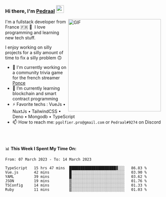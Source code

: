 ### Hi there, I'm <a href="https://pedraal.dev" target="_blank">Pedraal</a> <img src="https://media.giphy.com/media/hvRJCLFzcasrR4ia7z/giphy.gif" width="25px">
<img align="right" alt="GIF" src="https://pedraal.dev/avatar.png" width="300" height="300" />

I'm a fullstack developer from France 🇫🇷 🥖 &nbsp;I love programming and learning new
tech stuff.

I enjoy working on silly projects for a silly amount of time to fix a silly problem 🙃

- 🔭  I'm currently working on a community trivia game for the french streamer <a href="https://twitch.tv/ponce" target="_blank">Ponce</a>
- 🌱 I’m currently learning blockchain and smart contract programming
- ⚡ Favorite techs : VueJs &bull; NuxtJs &bull; TailwindCSS &bull; Deno &bull; Mongodb &bull; TypeScript
- 📫 How to reach me: `pgolfier.pro@gmail.com` or `Pedraal#9274` on Discord

<br>
<br>

📊 **This Week I Spent My Time On:**
<!--START_SECTION:waka-->

```text
From: 07 March 2023 - To: 14 March 2023

TypeScript   15 hrs 47 mins  █████████████████████▓░░░   86.83 %
Vue.js       42 mins         █░░░░░░░░░░░░░░░░░░░░░░░░   03.90 %
YAML         39 mins         █░░░░░░░░░░░░░░░░░░░░░░░░   03.62 %
JSON         19 mins         ▒░░░░░░░░░░░░░░░░░░░░░░░░   01.76 %
TSConfig     14 mins         ▒░░░░░░░░░░░░░░░░░░░░░░░░   01.33 %
Ruby         11 mins         ▒░░░░░░░░░░░░░░░░░░░░░░░░   01.03 %
```

<!--END_SECTION:waka-->

